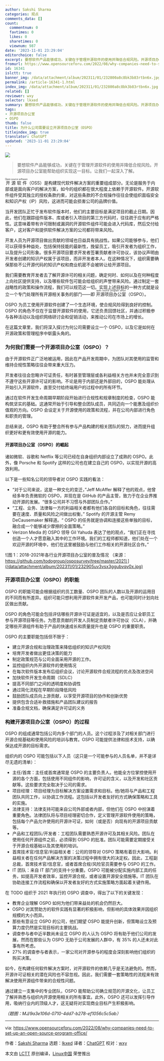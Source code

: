 ```yaml
---
author: Sakshi Sharma
categories: 观点
comments_data: []
count:
  commentnum: 0
  favtimes: 0
  likes: 0
  sharetimes: 0
  viewnum: 987
date: '2023-11-01 23:29:04'
editorchoice: false
excerpt: 要想软件产品能够成功，关键在于管理开源软件的使用并降低合规风险。开源项目办公室能帮助组织实现这一目标。让我们一起深入了解。
fromurl: https://www.opensourceforu.com/2022/08/why-companies-need-to-set-up-an-open-source-program-office/
id: 16341
islctt: true
banner_img: /data/attachment/album/202311/01/232800a8c8bk3b83rtbn6x.jpg
permalink: /article-16341-1.html
index_img: /data/attachment/album/202311/01/232800a8c8bk3b83rtbn6x.jpg.thumb.jpg
related: []
reviewer: wxy
selector: lkxed
summary: 要想软件产品能够成功，关键在于管理开源软件的使用并降低合规风险。开源项目办公室能帮助组织实现这一目标。让我们一起深入了解。
tags:
- 开源项目办公室
- OSPO
thumb: false
title: 为什么公司需要设立开源项目办公室（OSPO）
titleindex_img: true
translator: ChatGPT
updated: '2023-11-01 23:29:04'
---
```


![](/data/attachment/album/202311/01/232800a8c8bk3b83rtbn6x.jpg)



> 
> 要想软件产品能够成功，关键在于管理开源软件的使用并降低合规风险。开源项目办公室能帮助组织实现这一目标。让我们一起深入了解。
> 
> 
> 


<ruby> 开源软件 <rt>  Open source software </rt></ruby>（OSS）是构建现代软件解决方案的重要组成部分。无论是服务于内部或是面向客户的解决方案，如今的组织都在很大程度上依赖于开源软件。开源软件组件受其独立的授权条款约束，对这些条款的不合规操作往往会使组织面临安全和知识产权（IP）风险，这进而可能会损害公司的品牌价值。


当开发团队正忙于发布软件版本时，他们的主要目标是满足项目的截止日期。因此，他们在跟踪组件版本、库或者引入项目的第三方代码时，往往疏于应有的严格性。这意味着带有许可限制或漏洞的开源软件组件可能会进入代码库，然后交付给客户，这对客户和提供软件解决方案的公司都将带来风险。


开发人员为开源项目做出贡献的领域也日益具有挑战性。如果公司能够参与，他们可以获得多种益处，包括保持技能的最新性，挽留员工，吸引开发者为组织工作，以及提升公司形象。很多开源项目要求开发者签署贡献者许可协议，该协议声明由开发者创建的知识产权属于该项目，而非开发者本人。在这种情况下，组织需要确保那些不公开源代码的知识产权和商业机密不会被转让给开源项目。


我们需要教育开发者去了解开源许可的相关问题，确定何时、如何以及在何种程度上向社区提供支持，以及哪些软件包可能会给组织的声誉带来风险。通过制定一套战略性的政策和操作流程，我们可以规范这一切。实现上述目标的一种方式就是设立一个专门处理所有开源相关事务的部门——即 <ruby> 开源项目办公室 <rt>  open source program office </rt></ruby>（OSPO）。


OSPO 为员工使用开源软件创建了一个生态环境，使合规风险得到良好的控制。OSPO 的角色不仅在于监督开源软件的使用，它还负责回馈社区，并通过积极参与各种活动以及组织网络研讨会和促销活动，来推动公司在市场上的增长。


在这篇文章里，我们将深入探讨为何公司需要设立一个 OSPO，以及它是如何在开源政策和管理程序中崭露头角的。


### 为何我们需要一个开源项目办公室（OSPO）？


由于开源软件正广泛地被运用，因此在产品开发周期中，为团队对其使用的监管和维持合规性策略往往会带来重大压力。


开发者往往会忽略许可证责任，有时甚至管理层或各利益相关方也并未完全意识到不遵守这些开源许可证的影响。不论是用于内部还是外部目的，OSPO 能处理从开始引入开源软件，直至交付给终端用户的过程中的所有环节。


通过在软件开发生命周期早期阶段开始进行合规性和规章制度的检查，OSPO 能构筑坚实的基础。这通常开始于引导和整合团队成员，共同迈向一个能惠及组织价值观的方向。OSPO 会设定关于开源使用的政策和流程，并在公司内部进行角色和职责的管理。


总结来说，OSPO 有助于整合所有参与产品构建的相关团队的努力，进而提升组织更好和更有效使用开源的能力。


#### 开源项目办公室（OSPO）的崛起


诸如微软、谷歌和 Netflix 等公司已经在自身组织内部设立了成熟的 OSPO。此外，像 Porsche 和 Spotify 这样的公司也在建立自己的 OSPO，以实现开源的高效利用。


以下是一些知名公司的领导者对 OSPO 实践的看法：


* “对于公司来说，这是一种文化的变迁，”Jeff McAffer 解释了他的观点，他曾经多年负责微软的 OSPO，并现在是 GitHub 的产品主管，致力于在企业界推动开源的发展。“很多公司并不习惯与外部团队合作。”
* “工程、业务、法律每一方的利益相关者都有他们各自的目标和角色，往往需要在速度、质量和风险之间做出权衡，” Spotify 的开源主管 Remy DeCausemaker 解释道。“ OSPO 的任务就是协调和连接这些单独的目标，融合成一个能够减少摩擦的全面策略。”
* Verizon Media 的 OSPO 领导 Gil Yahuda 表达了他的观点，“我们正在寻找创造一个人才愿意融入其中的工作环境。我们的工程师都知道，他们处在一个欢迎开源的环境中，他们在这里被鼓励与他们工作相关的开源社区合作。”


![图 1：2018-2021年各行业开源项目办公室的普及情况 （来源：https://github.com/todogroup/osposurvey/tree/master/2021）](/data/attachment/album/202311/01/232905uv3vsx3ggubvqv0x.jpg)


### 开源项目办公室（OSPO）的职能


OSPO 的职能可能会根据组织的员工数量、OSPO 团队的人数以及开源的运用目的不同而有所差异。组织可能只想利用开源软件来开发产品，也可能同时计划向社区做出贡献。


OSPO 的角色可能会包括评估哪些开源许可证是适宜的，以及是否应让全职员工参与开源项目等任务。为愿意贡献的开发人员制定贡献者许可协议（CLA），并确定哪些开源组件有助于产品的快速成长和质量提升也是 OSPO 的重要职责。


OSPO 的主要职能包括但不限于：


* 建立开源合规和治理政策来降低组织的知识产权风险
* 培育开发者做出更佳决策的能力
* 制定政策规范与公司全面采用开源的工作。
* 监控组织内外开源软件的使用情况
* 在每次软件版本发布后组织会议，讨论开源软件合规流程的优点及改进空间
* 加快软件开发生命周期（SDLC）
* 提高不同部门之间的透明度和协调性
* 通过简化流程在早期阶段降低风险
* 鼓励团队成员向上游贡献，以享受开源项目的协作和创新优势
* 提供包含合适补救措施和产品团队建议的报告
* 准备合规文档，确保满足许可证的义务


### 构建开源项目办公室（OSPO）的过程


OSPO 的组成通常包括公司内多个部门的人员。这个过程涉及了对相关部门进行开源合规基础和使用风险的培训与教育。OSPO 可能提供法律和技术支持，以确保达成开源的目标需求。


组织内的 OSPO 可能包括以下人员（这只是一个可能参与的人员名单，并不是详尽无遗的清单）：


* 主任/首席：主任或首席通常是 OSPO 的主要负责人。他能全方位掌控使用开源的各个方面，包括使用不同组件的影响，许可证的含义，以及开发和社区贡献等。这些要求完全取决于公司的需求。
* 项目经理：项目经理为目标解决方案设置需求和目标。他/她将与产品和工程团队共同工作，以协调工作流程。这包括以开发者友好的方式确保策略和工具的实施。
* 法律支持：法律支持可能来自公司外部或者内部，但他们在 OSPO 中扮演着重要角色。法律团队将与项目经理密切合作，定义管理开源软件使用的策略，包括每个产品允许使用的开源许可证，如何（或是否）向现有的开源项目贡献等。
* 产品和工程团队/开发者：工程团队需要熟悉开源许可及其相关风险。团队在使用任何开源组件之前，必须得到 OSPO 的批准。团队可能需要定期接受关于开源合规基础以及其使用的培训。
* 首席技术官/信息官/利益相关者：公司的领导对 OSPO 策略有着巨大影响。利益相关者在任何产品解决方案的决策过程中拥有很大的决定权。因此，工程副总裁，首席技术官/信息官，或者首席合规/风险官员需要参与 OSPO 的工作。
* IT 团队：来自 IT 部门的支持十分重要。OSPO 可能被分配实施内部工具的任务，如提高开发者效率，监控开源合规，或者设置开源安全措施等。IT 团队在协助连接工作流程和确保以开发者友好的方式实施策略方面起着关键作用。


在 TODO 组织于 2021 年执行的 OSPO 调查中，得出了以下的关键发现：


* 教育企业理解 OSPO 如何为他们带来益处的机会仍然巨大。
* OSPO 对其赞助方的软件实践有显著的积极影响，但影响的具体效果并因组织规模的大小而异。
* 那些有意设立 OSPO 的公司，他们期望 OSPO 能提升创新，但策略设立及预算力度仍然是实现目标的主要挑战。
* 调查参与者中近半数尚未设立 OSPO 的人认为 OSPO 将有助于他们公司的发展，然而在那些认为 OSPO 无助于公司发展的人群中，有 35% 的人还未对此事有所考虑。
* 27% 的调查参与者表示，一家公司对开源参与的程度会深刻影响他们组织的购买决策。


如今，在构建任何软件解决方案时，对开源软件的依赖几乎是无法避免的。然而，开源许可证相关的潜在风险也不容忽视。因此，我们需要一套策略性的流程来有效解决使用开源组件带来的合规性问题。


通过建立一支集中的专业团队，OSPO 能帮助公司确立规范的开源文化，让员工了解并熟悉与组织内开源使用相关的所有事宜。此外，OSPO 还可以发挥引导作用，吸纳行业内的顶级人才，这无疑将对实现商业目标产生积极影响。


*（题图：MJ/9a3e106d-0710-4dd7-b278-ef1056c5c5ab）*




---


via: <https://www.opensourceforu.com/2022/08/why-companies-need-to-set-up-an-open-source-program-office/>


作者：[Sakshi Sharma](https://www.opensourceforu.com/author/sakshi-sharma/) 选题：[lkxed](https://github.com/lkxed) 译者：[ChatGPT](https://linux.cn/lctt/ChatGPT) 校对：[wxy](https://github.com/wxy)


本文由 [LCTT](https://github.com/LCTT/TranslateProject) 原创编译，[Linux中国](https://linux.cn/) 荣誉推出